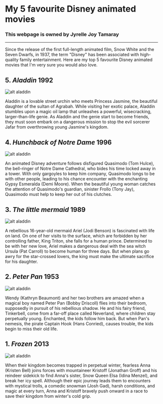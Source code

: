 
# My 5 favourite Disney animated movies

### This webpage is owned by Jyrelle Joy Tamaray
--------------------
Since the release of the first full-length animated film, Snow White and the Seven Dwarfs, in 1937, the term "Disney" has been associated with high-quality family entertainment. Here are my top 5 favourite Disney animated movies that I'm very sure you would also love.

## 5. *Aladdin* 1992

![alt aladdin](https://upload.wikimedia.org/wikipedia/en/b/bd/Aladdin_%281992_Disney_film%29_poster.jpg) 

Aladdin is a lovable street urchin who meets Princess Jasmine, the beautiful daughter of the sultan of Agrabah. While visiting her exotic palace, Aladdin stumbles upon a magic oil lamp that unleashes a powerful, wisecracking, larger-than-life genie. As Aladdin and the genie start to become friends, they must soon embark on a dangerous mission to stop the evil sorcerer Jafar from overthrowing young Jasmine's kingdom.

## 4. *Hunchback of Notre Dame* 1996

![alt aladdin](https://upload.wikimedia.org/wikipedia/en/2/26/The_Hunchback_of_Notre_Dame_1996_poster.jpg)

An animated Disney adventure follows disfigured Quasimodo (Tom Hulce), the bell-ringer of Notre Dame Cathedral, who bides his time locked away in a tower. With only gargoyles to keep him company, Quasimodo longs to be with other people, leading to his chance encounter with the enchanting Gypsy Esmeralda (Demi Moore). When the beautiful young woman catches the attention of Quasimodo's guardian, sinister Frollo (Tony Jay), Quasimodo must help to keep her out of his clutches.

## 3. *The little mermaid* 1989

![alt aladdin](http://images5.fanpop.com/image/photos/31600000/The-Little-Mermaid-Movie-Poster-disney-princess-31630303-200-200.jpg)

 A rebellious 16-year-old mermaid Ariel (Jodi Benson) is fascinated with life on land. On one of her visits to the surface, which are forbidden by her controlling father, King Triton, she falls for a human prince. Determined to be with her new love, Ariel makes a dangerous deal with the sea witch Ursula (Pat Carroll) to become human for three days. But when plans go awry for the star-crossed lovers, the king must make the ultimate sacrifice for his daughter.
 
## 2. *Peter Pan* 1953

![alt aladdin](https://i.pinimg.com/originals/72/91/5f/72915f97b9f4412cabf0116efd35aa29.jpg)

Wendy (Kathryn Beaumont) and her two brothers are amazed when a magical boy named Peter Pan (Bobby Driscoll) flies into their bedroom, supposedly in pursuit of his rebellious shadow. He and his fairy friend, Tinkerbell, come from a far-off place called Neverland, where children stay perpetually young. Enchanted, the kids follow him back. But when Pan's nemesis, the pirate Captain Hook (Hans Conried), causes trouble, the kids begin to miss their old life.

## 1. *Frozen* 2013

![alt aladdin](https://upload.wikimedia.org/wikipedia/en/0/05/Frozen_%282013_film%29_poster.jpg)

When their kingdom becomes trapped in perpetual winter, fearless Anna (Kristen Bell) joins forces with mountaineer Kristoff (Jonathan Groff) and his reindeer sidekick to find Anna's sister, Snow Queen Elsa (Idina Menzel), and break her icy spell. Although their epic journey leads them to encounters with mystical trolls, a comedic snowman (Josh Gad), harsh conditions, and magic at every turn, Anna and Kristoff bravely push onward in a race to save their kingdom from winter's cold grip.

